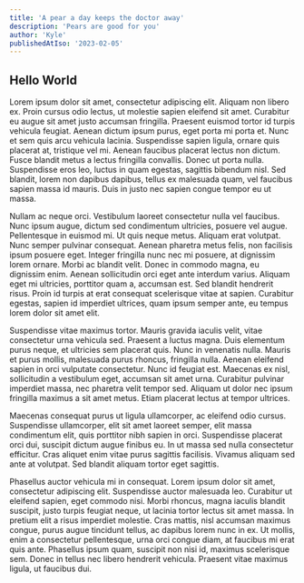 ```yaml
---
title: 'A pear a day keeps the doctor away'
description: 'Pears are good for you'
author: 'Kyle'
publishedAtIso: '2023-02-05'
---
```


## Hello World

Lorem ipsum dolor sit amet, consectetur adipiscing elit. Aliquam non libero ex. Proin cursus odio lectus, ut molestie sapien eleifend sit amet. Curabitur eu augue sit amet justo accumsan fringilla. Praesent euismod tortor id turpis vehicula feugiat. Aenean dictum ipsum purus, eget porta mi porta et. Nunc et sem quis arcu vehicula lacinia. Suspendisse sapien ligula, ornare quis placerat at, tristique vel mi. Aenean faucibus placerat lectus non dictum. Fusce blandit metus a lectus fringilla convallis. Donec ut porta nulla. Suspendisse eros leo, luctus in quam egestas, sagittis bibendum nisl. Sed blandit, lorem non dapibus dapibus, tellus ex malesuada quam, vel faucibus sapien massa id mauris. Duis in justo nec sapien congue tempor eu ut massa.

Nullam ac neque orci. Vestibulum laoreet consectetur nulla vel faucibus. Nunc ipsum augue, dictum sed condimentum ultricies, posuere vel augue. Pellentesque in euismod mi. Ut quis neque metus. Aliquam erat volutpat. Nunc semper pulvinar consequat. Aenean pharetra metus felis, non facilisis ipsum posuere eget. Integer fringilla nunc nec mi posuere, at dignissim lorem ornare. Morbi ac blandit velit. Donec in commodo magna, eu dignissim enim. Aenean sollicitudin orci eget ante interdum varius. Aliquam eget mi ultricies, porttitor quam a, accumsan est. Sed blandit hendrerit risus. Proin id turpis at erat consequat scelerisque vitae at sapien. Curabitur egestas, sapien id imperdiet ultrices, quam ipsum semper ante, eu tempus lorem dolor sit amet elit.

Suspendisse vitae maximus tortor. Mauris gravida iaculis velit, vitae consectetur urna vehicula sed. Praesent a luctus magna. Duis elementum purus neque, et ultricies sem placerat quis. Nunc in venenatis nulla. Mauris et purus mollis, malesuada purus rhoncus, fringilla nulla. Aenean eleifend sapien in orci vulputate consectetur. Nunc id feugiat est. Maecenas ex nisl, sollicitudin a vestibulum eget, accumsan sit amet urna. Curabitur pulvinar imperdiet massa, nec pharetra velit tempor sed. Aliquam ut dolor nec ipsum fringilla maximus a sit amet metus. Etiam placerat lectus at tempor ultrices.

Maecenas consequat purus ut ligula ullamcorper, ac eleifend odio cursus. Suspendisse ullamcorper, elit sit amet laoreet semper, elit massa condimentum elit, quis porttitor nibh sapien in orci. Suspendisse placerat orci dui, suscipit dictum augue finibus eu. In ut massa sed nulla consectetur efficitur. Cras aliquet enim vitae purus sagittis facilisis. Vivamus aliquam sed ante at volutpat. Sed blandit aliquam tortor eget sagittis.

Phasellus auctor vehicula mi in consequat. Lorem ipsum dolor sit amet, consectetur adipiscing elit. Suspendisse auctor malesuada leo. Curabitur ut eleifend sapien, eget commodo nisi. Morbi rhoncus, magna iaculis blandit suscipit, justo turpis feugiat neque, ut lacinia tortor lectus sit amet massa. In pretium elit a risus imperdiet molestie. Cras mattis, nisl accumsan maximus congue, purus augue tincidunt tellus, ac dapibus lorem nunc in ex. Ut mollis, enim a consectetur pellentesque, urna orci congue diam, at faucibus mi erat quis ante. Phasellus ipsum quam, suscipit non nisi id, maximus scelerisque sem. Donec in tellus nec libero hendrerit vehicula. Praesent vitae maximus ligula, ut faucibus dui.
